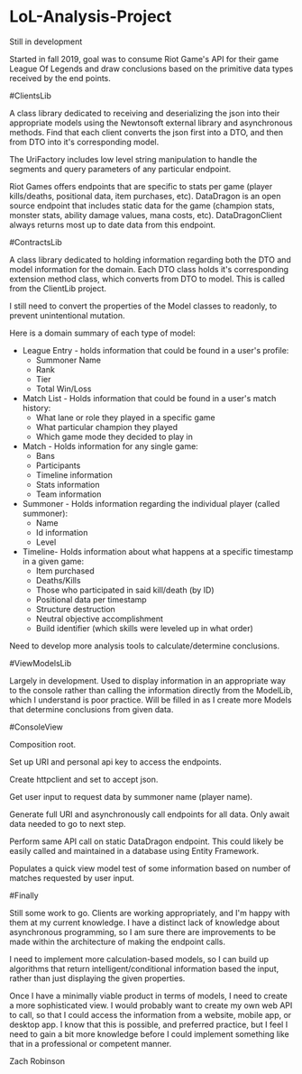 # LoL-Analysis-Project

Still in development

Started in fall 2019, goal was to consume Riot Game's API for their game League Of Legends and draw conclusions based on the primitive data types received by the end points.

#ClientsLib 

A class library dedicated to receiving and deserializing the json into their appropriate models using the Newtonsoft external library and asynchronous methods. Find that each client converts the json first into a DTO, and then from DTO into it's corresponding model.

The UriFactory includes low level string manipulation to handle the segments and query parameters of any particular endpoint.

Riot Games offers endpoints that are specific to stats per game (player kills/deaths, positional data, item purchases, etc).
DataDragon is an open source endpoint that includes static data for the game (champion stats, monster stats, ability damage values, mana costs, etc). DataDragonClient always returns most up to date data from this endpoint.

#ContractsLib

A class library dedicated to holding information regarding both the DTO and model information for the domain. Each DTO class holds it's corresponding extension method class, which converts from DTO to model. This is called from the ClientLib project.

I still need to convert the properties of the Model classes to readonly, to prevent unintentional mutation. 

Here is a domain summary of each type of model:
* League Entry - holds information that could be found in a user's profile:
  * Summoner Name
  * Rank
  * Tier
  * Total Win/Loss
* Match List - Holds information that could be found in a user's match history:
  * What lane or role they played in a specific game
  * What particular champion they played
  * Which game mode they decided to play in
* Match - Holds information for any single game:
  * Bans
  * Participants
  * Timeline information
  * Stats information
  * Team information
* Summoner - Holds information regarding the individual player (called summoner):
  * Name
  * Id information
  * Level
* Timeline- Holds information about what happens at a specific timestamp in a given game:
  * Item purchased
  * Deaths/Kills
  * Those who participated in said kill/death (by ID)
  * Positional data per timestamp
  * Structure destruction
  * Neutral objective accomplishment
  * Build identifier (which skills were leveled up in what order)
  
Need to develop more analysis tools to calculate/determine conclusions.

#ViewModelsLib

Largely in development. Used to display information in an appropriate way to the console rather than calling the information directly from the ModelLib, which I understand is poor practice. Will be filled in as I create more Models that determine conclusions from given data.

#ConsoleView

Composition root.

Set up URI and personal api key to access the endpoints.

Create httpclient and set to accept json.

Get user input to request data by summoner name (player name).

Generate full URI and asynchronously call endpoints for all data. Only await data needed to go to next step.

Perform same API call on static DataDragon endpoint. This could likely be easily called and maintained in a database using Entity Framework.

Populates a quick view model test of some information based on number of matches requested by user input.

#Finally

Still some work to go. Clients are working appropriately, and I'm happy with them at my current knowledge. I have a distinct lack of knowledge about asynchronous programming, so I am sure there are improvements to be made within the architecture of making the endpoint calls. 

I need to implement more calculation-based models, so I can build up algorithms that return intelligent/conditional information based the input, rather than just displaying the given properties. 

Once I have a minimally viable product in terms of models, I need to create a more sophisticated view. I would probably want to create my own web API to call, so that I could access the information from a website, mobile app, or desktop app. I know that this is possible, and preferred practice, but I feel I need to gain a bit more knowledge before I could implement something like that in a professional or competent manner.

Zach Robinson
